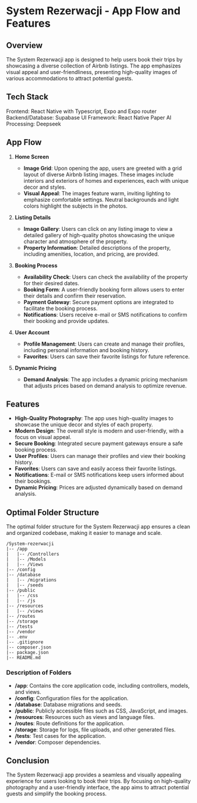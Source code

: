 # System Rezerwacji - App Flow and Features

## Overview
The System Rezerwacji app is designed to help users book their trips by showcasing a diverse collection of Airbnb listings. The app emphasizes visual appeal and user-friendliness, presenting high-quality images of various accommodations to attract potential guests.

## Tech Stack
Frontend: React Native with Typescript, Expo and Expo router
Backend/Database: Supabase
UI Framework: React Native Paper
AI Processing: Deepseek

## App Flow

1. **Home Screen**
   - **Image Grid**: Upon opening the app, users are greeted with a grid layout of diverse Airbnb listing images. These images include interiors and exteriors of homes and experiences, each with unique decor and styles.
   - **Visual Appeal**: The images feature warm, inviting lighting to emphasize comfortable settings. Neutral backgrounds and light colors highlight the subjects in the photos.

2. **Listing Details**
   - **Image Gallery**: Users can click on any listing image to view a detailed gallery of high-quality photos showcasing the unique character and atmosphere of the property.
   - **Property Information**: Detailed descriptions of the property, including amenities, location, and pricing, are provided.

3. **Booking Process**
   - **Availability Check**: Users can check the availability of the property for their desired dates.
   - **Booking Form**: A user-friendly booking form allows users to enter their details and confirm their reservation.
   - **Payment Gateway**: Secure payment options are integrated to facilitate the booking process.
   - **Notifications**: Users receive e-mail or SMS notifications to confirm their booking and provide updates.

4. **User Account**
   - **Profile Management**: Users can create and manage their profiles, including personal information and booking history.
   - **Favorites**: Users can save their favorite listings for future reference.

5. **Dynamic Pricing**
   - **Demand Analysis**: The app includes a dynamic pricing mechanism that adjusts prices based on demand analysis to optimize revenue.

## Features

- **High-Quality Photography**: The app uses high-quality images to showcase the unique decor and styles of each property.
- **Modern Design**: The overall style is modern and user-friendly, with a focus on visual appeal.
- **Secure Booking**: Integrated secure payment gateways ensure a safe booking process.
- **User Profiles**: Users can manage their profiles and view their booking history.
- **Favorites**: Users can save and easily access their favorite listings.
- **Notifications**: E-mail or SMS notifications keep users informed about their bookings.
- **Dynamic Pricing**: Prices are adjusted dynamically based on demand analysis.

## Optimal Folder Structure

The optimal folder structure for the System Rezerwacji app ensures a clean and organized codebase, making it easier to manage and scale.

```
/System-rezerwacji
|-- /app
|   |-- /Controllers
|   |-- /Models
|   |-- /Views
|-- /config
|-- /database
|   |-- /migrations
|   |-- /seeds
|-- /public
|   |-- /css
|   |-- /js
|-- /resources
|   |-- /views
|-- /routes
|-- /storage
|-- /tests
|-- /vendor
|-- .env
|-- .gitignore
|-- composer.json
|-- package.json
|-- README.md

```

### Description of Folders

- **/app**: Contains the core application code, including controllers, models, and views.
- **/config**: Configuration files for the application.
- **/database**: Database migrations and seeds.
- **/public**: Publicly accessible files such as CSS, JavaScript, and images.
- **/resources**: Resources such as views and language files.
- **/routes**: Route definitions for the application.
- **/storage**: Storage for logs, file uploads, and other generated files.
- **/tests**: Test cases for the application.
- **/vendor**: Composer dependencies.



## Conclusion
The System Rezerwacji app provides a seamless and visually appealing experience for users looking to book their trips. By focusing on high-quality photography and a user-friendly interface, the app aims to attract potential guests and simplify the booking process.
